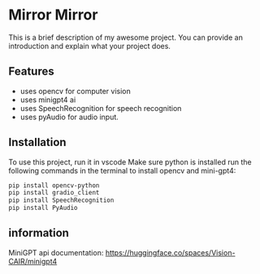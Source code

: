 # Mirror Mirror

This is a brief description of my awesome project. You can provide an introduction and explain what your project does.

## Features

- uses opencv for computer vision
- uses minigpt4 ai
- uses SpeechRecognition for speech recognition
- uses pyAudio for audio input.

## Installation

To use this project, run it in vscode
Make sure python is installed
run the following commands in the terminal to install opencv and mini-gpt4:   
```bash
pip install opencv-python
pip install gradio_client
pip install SpeechRecognition
pip install PyAudio
```
## information
MiniGPT api documentation:
https://huggingface.co/spaces/Vision-CAIR/minigpt4
